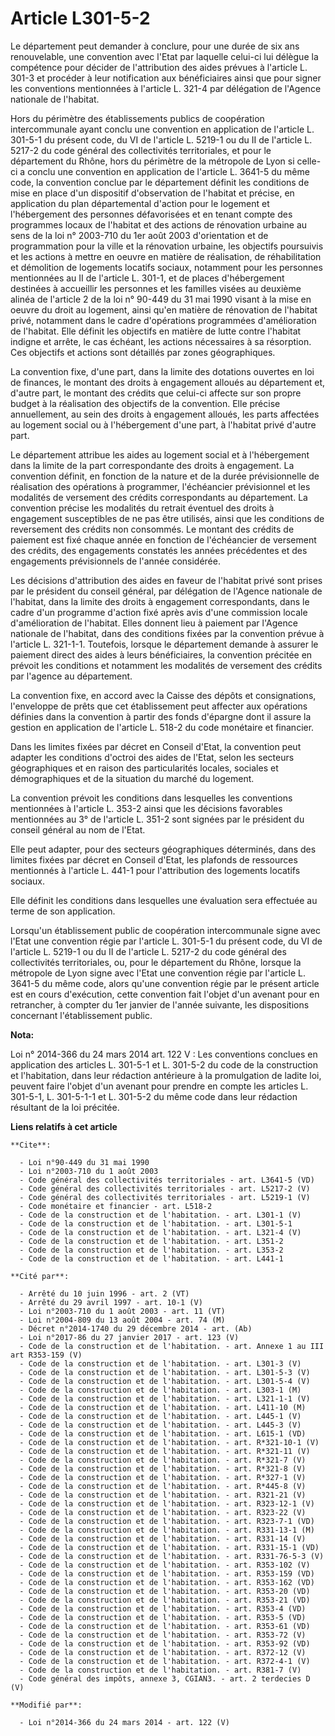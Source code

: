 # Article L301-5-2

Le département peut demander à conclure, pour une durée de six ans renouvelable, une convention avec l'Etat par laquelle
celui-ci lui délègue la compétence pour décider de l'attribution des aides prévues à l'article L. 301-3 et procéder à leur
notification aux bénéficiaires ainsi que pour signer les conventions mentionnées à l'article L. 321-4 par délégation de
l'Agence nationale de l'habitat. 

Hors du périmètre des établissements publics de coopération intercommunale ayant conclu une convention en application de
l'article L. 301-5-1 du présent code, du VI de l'article L. 5219-1 ou du II de l'article L. 5217-2 du code général des
collectivités territoriales, et pour le département du Rhône, hors du périmètre de la métropole de Lyon si celle-ci a conclu
une convention en application de l'article L. 3641-5 du même code, la convention conclue par le département définit les
conditions de mise en place d'un dispositif d'observation de l'habitat et précise, en application du plan départemental
d'action pour le logement et l'hébergement des personnes défavorisées et en tenant compte des programmes locaux de l'habitat
et des actions de rénovation urbaine au sens de la loi n° 2003-710 du 1er août 2003 d'orientation et de programmation pour la
ville et la rénovation urbaine, les objectifs poursuivis et les actions à mettre en oeuvre en matière de réalisation, de
réhabilitation et démolition de logements locatifs sociaux, notamment pour les personnes mentionnées au II de l'article L.
301-1, et de places d'hébergement destinées à accueillir les personnes et les familles visées au deuxième alinéa de l'article
2 de la loi n° 90-449 du 31 mai 1990 visant à la mise en oeuvre du droit au logement, ainsi qu'en matière de rénovation de
l'habitat privé, notamment dans le cadre d'opérations programmées d'amélioration de l'habitat. Elle définit les objectifs en
matière de lutte contre l'habitat indigne et arrête, le cas échéant, les actions nécessaires à sa résorption. Ces objectifs
et actions sont détaillés par zones géographiques. 

La convention fixe, d'une part, dans la limite des dotations ouvertes en loi de finances, le montant des droits à engagement
alloués au département et, d'autre part, le montant des crédits que celui-ci affecte sur son propre budget à la réalisation
des objectifs de la convention. Elle précise annuellement, au sein des droits à engagement alloués, les parts affectées au
logement social ou à l'hébergement d'une part, à l'habitat privé d'autre part. 

Le département attribue les aides au logement social et à l'hébergement dans la limite de la part correspondante des droits à
engagement. La convention définit, en fonction de la nature et de la durée prévisionnelle de réalisation des opérations à
programmer, l'échéancier prévisionnel et les modalités de versement des crédits correspondants au département. La convention
précise les modalités du retrait éventuel des droits à engagement susceptibles de ne pas être utilisés, ainsi que les
conditions de reversement des crédits non consommés. Le montant des crédits de paiement est fixé chaque année en fonction de
l'échéancier de versement des crédits, des engagements constatés les années précédentes et des engagements prévisionnels de
l'année considérée. 

Les décisions d'attribution des aides en faveur de l'habitat privé sont prises par le président du conseil général, par
délégation de l'Agence nationale de l'habitat, dans la limite des droits à engagement correspondants, dans le cadre d'un
programme d'action fixé après avis d'une commission locale d'amélioration de l'habitat. Elles donnent lieu à paiement par
l'Agence nationale de l'habitat, dans des conditions fixées par la convention prévue à l'article L. 321-1-1. Toutefois,
lorsque le département demande à assurer le paiement direct des aides à leurs bénéficiaires, la convention précitée en
prévoit les conditions et notamment les modalités de versement des crédits par l'agence au département. 

La convention fixe, en accord avec la Caisse des dépôts et consignations, l'enveloppe de prêts que cet établissement peut
affecter aux opérations définies dans la convention à partir des fonds d'épargne dont il assure la gestion en application de
l'article L. 518-2 du code monétaire et financier. 

Dans les limites fixées par décret en Conseil d'Etat, la convention peut adapter les conditions d'octroi des aides de l'Etat,
selon les secteurs géographiques et en raison des particularités locales, sociales et démographiques et de la situation du
marché du logement. 

La convention prévoit les conditions dans lesquelles les conventions mentionnées à l'article L. 353-2 ainsi que les décisions
favorables mentionnées au 3° de l'article L. 351-2 sont signées par le président du conseil général au nom de l'Etat. 

Elle peut adapter, pour des secteurs géographiques déterminés, dans des limites fixées par décret en Conseil d'Etat, les
plafonds de ressources mentionnés à l'article L. 441-1 pour l'attribution des logements locatifs sociaux. 

Elle définit les conditions dans lesquelles une évaluation sera effectuée au terme de son application. 

Lorsqu'un établissement public de coopération intercommunale signe avec l'Etat une convention régie par l'article L. 301-5-1
du présent code, du VI de l'article L. 5219-1 ou du II de l'article L. 5217-2 du code général des collectivités
territoriales, ou, pour le département du Rhône, lorsque la métropole de Lyon signe avec l'Etat une convention régie par
l'article L. 3641-5 du même code, alors qu'une convention régie par le présent article est en cours d'exécution, cette
convention fait l'objet d'un avenant pour en retrancher, à compter du 1er janvier de l'année suivante, les dispositions
concernant l'établissement public.

**Nota:**

Loi n° 2014-366 du 24 mars 2014 art. 122 V : Les conventions conclues en application des articles L. 301-5-1 et L. 301-5-2 du
code de la construction et l'habitation, dans leur rédaction antérieure à la promulgation de ladite loi, peuvent faire
l'objet d'un avenant pour prendre en compte les articles L. 301-5-1, L. 301-5-1-1 et L. 301-5-2 du même code dans leur
rédaction résultant de la loi précitée.

**Liens relatifs à cet article**

	**Cite**:

	  - Loi n°90-449 du 31 mai 1990
	  - Loi n°2003-710 du 1 août 2003
	  - Code général des collectivités territoriales - art. L3641-5 (VD)
	  - Code général des collectivités territoriales - art. L5217-2 (V)
	  - Code général des collectivités territoriales - art. L5219-1 (V)
	  - Code monétaire et financier - art. L518-2
	  - Code de la construction et de l'habitation. - art. L301-1 (V)
	  - Code de la construction et de l'habitation. - art. L301-5-1
	  - Code de la construction et de l'habitation. - art. L321-4 (V)
	  - Code de la construction et de l'habitation. - art. L351-2
	  - Code de la construction et de l'habitation. - art. L353-2
	  - Code de la construction et de l'habitation. - art. L441-1

	**Cité par**:

	  - Arrêté du 10 juin 1996 - art. 2 (VT)
	  - Arrêté du 29 avril 1997 - art. 10-1 (V)
	  - Loi n°2003-710 du 1 août 2003 - art. 11 (VT)
	  - Loi n°2004-809 du 13 août 2004 - art. 74 (M)
	  - Décret n°2014-1740 du 29 décembre 2014 - art. (Ab)
	  - Loi n°2017-86 du 27 janvier 2017 - art. 123 (V)
	  - Code de la construction et de l'habitation. - art. Annexe 1 au III art R353-159 (V)
	  - Code de la construction et de l'habitation. - art. L301-3 (V)
	  - Code de la construction et de l'habitation. - art. L301-5-3 (V)
	  - Code de la construction et de l'habitation. - art. L301-5-4 (V)
	  - Code de la construction et de l'habitation. - art. L303-1 (M)
	  - Code de la construction et de l'habitation. - art. L321-1-1 (V)
	  - Code de la construction et de l'habitation. - art. L411-10 (M)
	  - Code de la construction et de l'habitation. - art. L445-1 (V)
	  - Code de la construction et de l'habitation. - art. L445-3 (V)
	  - Code de la construction et de l'habitation. - art. L615-1 (VD)
	  - Code de la construction et de l'habitation. - art. R*321-10-1 (V)
	  - Code de la construction et de l'habitation. - art. R*321-11 (V)
	  - Code de la construction et de l'habitation. - art. R*321-7 (V)
	  - Code de la construction et de l'habitation. - art. R*321-8 (V)
	  - Code de la construction et de l'habitation. - art. R*327-1 (V)
	  - Code de la construction et de l'habitation. - art. R*445-8 (V)
	  - Code de la construction et de l'habitation. - art. R321-21 (V)
	  - Code de la construction et de l'habitation. - art. R323-12-1 (V)
	  - Code de la construction et de l'habitation. - art. R323-22 (V)
	  - Code de la construction et de l'habitation. - art. R323-7-1 (VD)
	  - Code de la construction et de l'habitation. - art. R331-13-1 (M)
	  - Code de la construction et de l'habitation. - art. R331-14 (V)
	  - Code de la construction et de l'habitation. - art. R331-15-1 (VD)
	  - Code de la construction et de l'habitation. - art. R331-76-5-3 (V)
	  - Code de la construction et de l'habitation. - art. R353-102 (V)
	  - Code de la construction et de l'habitation. - art. R353-159 (VD)
	  - Code de la construction et de l'habitation. - art. R353-162 (VD)
	  - Code de la construction et de l'habitation. - art. R353-20 (VD)
	  - Code de la construction et de l'habitation. - art. R353-21 (VD)
	  - Code de la construction et de l'habitation. - art. R353-4 (VD)
	  - Code de la construction et de l'habitation. - art. R353-5 (VD)
	  - Code de la construction et de l'habitation. - art. R353-61 (VD)
	  - Code de la construction et de l'habitation. - art. R353-72 (V)
	  - Code de la construction et de l'habitation. - art. R353-92 (VD)
	  - Code de la construction et de l'habitation. - art. R372-12 (V)
	  - Code de la construction et de l'habitation. - art. R372-4-1 (V)
	  - Code de la construction et de l'habitation. - art. R381-7 (V)
	  - Code général des impôts, annexe 3, CGIAN3. - art. 2 terdecies D (V)

	**Modifié par**:

	  - Loi n°2014-366 du 24 mars 2014 - art. 122 (V)
